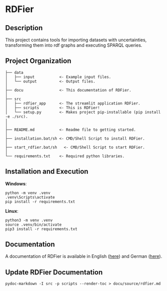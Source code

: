 RDFier
======

Description
-----------
This project contains tools for importing datasets with uncertainties, transforming them into rdf graphs and executing SPARQL queries.

Project Organization
--------------------

    ├── data
    │   ├── input           <- Example input files.
    │   └── output          <- Output files.
    │
    ├── docu                <- This documentation of RDFier.
    │  
    ├── src
    │   ├── rdfier_app      <- The streamlit application RDFier.
    │   ├── scripts         <- This is RDFier!
    │   └── setup.py        <- Makes project pip-installable (pip install -e ./src).
    │
    │
    ├── README.md           <- Readme file to getting started.
    │
    ├── installation.bat/sh <- CMD/Shell Script to install RDFier.
    │
    ├── start_rdfier.bat/sh   <- CMD/Shell Script to start RDFier.
    │
    └── requirements.txt    <- Required python libraries.

Installation and Execution
--------------------------

**Windows**:
```shell
python -m venv .venv
.venv\Scripts\activate
pip install -r requirements.txt
```

**Linux**:
```shell
python3 -m venv .venv
source .venv/bin/activate
pip3 install -r requirements.txt
```

Documentation
-------------
A documentation of RDFier is available in English ([here](docu/0_en_documentation.md)) and German ([here](docu/0_de_dokumentation.md)).

Update RDFier Documentation
---------------------------
```shell
pydoc-markdown -I src -p scripts --render-toc > docu/source/rdfier.md
```
